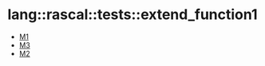 # lang::rascal::tests::extend_function1


   * [M1](/docs/Library/lang/rascal/tests/extend_function1/M1.md)
   * [M3](/docs/Library/lang/rascal/tests/extend_function1/M3.md)
   * [M2](/docs/Library/lang/rascal/tests/extend_function1/M2.md)